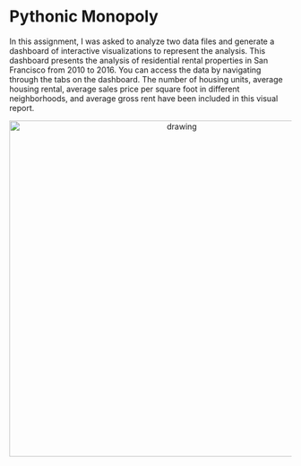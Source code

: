 # Pythonic Monopoly
In this assignment, I was asked to analyze two data files and generate a dashboard of interactive visualizations to represent the analysis.
This dashboard presents the analysis of residential rental properties in San Francisco from 2010 to 2016. You can access the data by navigating through the tabs on the dashboard. The number of housing units, average housing rental, average sales price per square foot in different neighborhoods, and average gross rent have been included in this visual report.

<p align="center">
<img src="https://github.com/padthai-sketch/Rental-Property-Analysis/blob/main/Screen%20Recording%202564-03-04%20at%2002.06.35.gif" alt="drawing" width="600"/>
</p>

